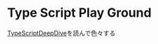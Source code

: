 # Type Script Play Ground

[TypeScriptDeepDive](https://typescript-jp.gitbook.io/deep-dive/)を読んで色々する